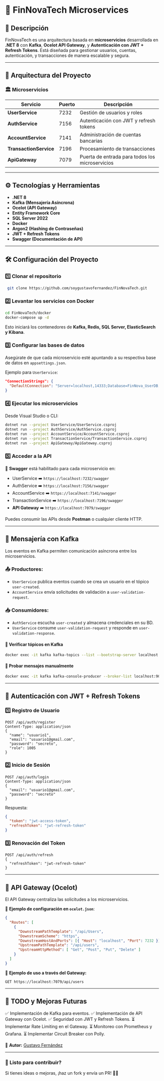 # 🚀 FinNovaTech Microservices

## 📌 Descripción
FinNovaTech es una arquitectura basada en **microservicios** desarrollada en **.NET 8** con **Kafka**, **Ocelot API Gateway**, y **Autenticación con JWT + Refresh Tokens**. Está diseñada para gestionar usuarios, cuentas, autenticación, y transacciones de manera escalable y segura.

---
## 📂 Arquitectura del Proyecto

### 🏛 **Microservicios**
| Servicio          | Puerto | Descripción                                      |
|------------------|--------|--------------------------------------------------|
| **UserService**  | 7232   | Gestión de usuarios y roles                     |
| **AuthService**  | 7156   | Autenticación con JWT y refresh tokens          |
| **AccountService** | 7141 | Administración de cuentas bancarias             |
| **TransactionService** | 7196 | Procesamiento de transacciones                |
| **ApiGateway**   | 7079   | Puerta de entrada para todos los microservicios |

---
## ⚙️ **Tecnologías y Herramientas**
- **.NET 8**
- **Kafka (Mensajería Asíncrona)**
- **Ocelot (API Gateway)**
- **Entity Framework Core**
- **SQL Server 2022**
- **Docker**
- **Argon2 (Hashing de Contraseñas)**
- **JWT + Refresh Tokens**
- **Swagger (Documentación de API)**

---
## 🛠 **Configuración del Proyecto**

### 1️⃣ **Clonar el repositorio**
```sh
 git clone https://github.com/soygustavofernandez/FinNovaTech.git
```

### 2️⃣ **Levantar los servicios con Docker**
```sh
cd FinNovaTech/docker
docker-compose up -d
```
Esto iniciará los contenedores de **Kafka, Redis, SQL Server, ElasticSearch y Kibana**.

### 3️⃣ **Configurar las bases de datos**
Asegúrate de que cada microservicio esté apuntando a su respectiva base de datos en `appsettings.json`.

Ejemplo para `UserService`:
```json
"ConnectionStrings": {
  "DefaultConnection": "Server=localhost,14333;Database=FinNova_UserDB;User Id=sa;Password=JeFe#0799;TrustServerCertificate=True"
}
```

### 4️⃣ **Ejecutar los microservicios**
Desde Visual Studio o CLI:
```sh
dotnet run --project UserService/UserService.csproj
dotnet run --project AuthService/AuthService.csproj
dotnet run --project AccountService/AccountService.csproj
dotnet run --project TransactionService/TransactionService.csproj
dotnet run --project ApiGateway/ApiGateway.csproj
```

### 5️⃣ **Acceder a la API**
📌 **Swagger** está habilitado para cada microservicio en:

- UserService ➡️ `https://localhost:7232/swagger`
- AuthService ➡️ `https://localhost:7156/swagger`
- AccountService ➡️ `https://localhost:7141/swagger`
- TransactionService ➡️ `https://localhost:7196/swagger`
- **API Gateway** ➡️ `https://localhost:7079/swagger`

Puedes consumir las APIs desde **Postman** o cualquier cliente HTTP.

---
## 🔄 **Mensajería con Kafka**
Los eventos en Kafka permiten comunicación asíncrona entre los microservicios.

### **📤 Productores:**
- `UserService` publica eventos cuando se crea un usuario en el tópico `user-created`.
- `AccountService` envía solicitudes de validación a `user-validation-request`.

### **📥 Consumidores:**
- `AuthService` escucha `user-created` y almacena credenciales en su BD.
- `UserService` consume `user-validation-request` y responde en `user-validation-response`.

#### 📌 **Verificar tópicos en Kafka**
```sh
docker exec -it kafka kafka-topics --list --bootstrap-server localhost:9092
```

#### 📌 **Probar mensajes manualmente**
```sh
docker exec -it kafka kafka-console-producer --broker-list localhost:9092 --topic user-created
```

---
## 🔐 **Autenticación con JWT + Refresh Tokens**
### 1️⃣ **Registro de Usuario**
```http
POST /api/auth/register
Content-Type: application/json
{
  "name": "usuario1",
  "email": "usuario1@gmail.com",
  "password": "secreto",
  "role": 1005
}
```

### 2️⃣ **Inicio de Sesión**
```http
POST /api/auth/login
Content-Type: application/json
{
  "email": "usuario1@gmail.com",
  "password": "secreto"
}
```
Respuesta:
```json
{
  "token": "jwt-access-token",
  "refreshToken": "jwt-refresh-token"
}
```

### 3️⃣ **Renovación del Token**
```http
POST /api/auth/refresh
{
  "refreshToken": "jwt-refresh-token"
}
```

---
## 🔀 **API Gateway (Ocelot)**
El API Gateway centraliza las solicitudes a los microservicios.

📌 **Ejemplo de configuración en `ocelot.json`**:
```json
{
  "Routes": [
    {
      "DownstreamPathTemplate": "/api/Users",
      "DownstreamScheme": "https",
      "DownstreamHostAndPorts": [{ "Host": "localhost", "Port": 7232 }],
      "UpstreamPathTemplate": "/api/users",
      "UpstreamHttpMethod": [ "Get", "Post", "Put", "Delete" ]
    }
  ]
}
```

📌 **Ejemplo de uso a través del Gateway:**
```http
GET https://localhost:7079/api/users
```

---
## 🚀 **TODO y Mejoras Futuras**
✅ Implementación de Kafka para eventos.
✅ Implementación de API Gateway con Ocelot.
✅ Seguridad con JWT y Refresh Tokens.
⏳ Implementar Rate Limiting en el Gateway.
⏳ Monitoreo con Prometheus y Grafana.
⏳ Implementar Circuit Breaker con Polly.

📌 **Autor:** [Gustavo Fernández](https://github.com/soygustavofernandez)

---
### 🎯 **Listo para contribuir?**
Si tienes ideas o mejoras, ¡haz un fork y envía un PR! 💪🚀

